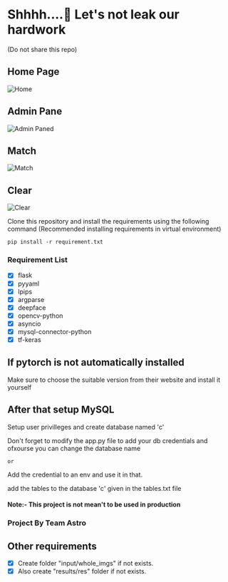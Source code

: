 # Shhhh....🤫 Let's not leak our hardwork
(Do not share this repo)


## Home Page

![Home](https://github.com/hariomverma83195/cds_byteamastro/blob/main/assets/homepage.jpg?raw=true)


## Admin Pane

![Admin Paned](https://github.com/hariomverma83195/cds_byteamastro/blob/main/assets/admin_panel.jpg?raw=true)


## Match

![Match](https://github.com/hariomverma83195/cds_byteamastro/blob/main/assets/output_matchm.jpg?raw=true)


## Clear

![Clear](https://github.com/hariomverma83195/cds_byteamastro/blob/main/assets/output_clear.jpg?raw=true)






Clone this repository and install the requirements using the following command
(Recommended installing requirements in virtual environment)

```console
pip install -r requirement.txt
```


### Requirement List

- [x] flask
- [x] pyyaml
- [x] lpips
- [x] argparse
- [x] deepface
- [x] opencv-python
- [x] asyncio
- [x] mysql-connector-python
- [x] tf-keras

## If pytorch is not automatically installed

Make sure to choose the suitable version from their website and install it yourself


## After that setup MySQL

Setup user privilleges and create database named 'c'

Don't forget to modify the app.py file to add your db credentials and ofxourse you can change the database name

```or``` 

Add the credential to an env and use it in that.


add the tables to the database 'c' given in the tables.txt file


#### Note:- This project is not mean't to be used in production



### Project By Team Astro

## Other requirements

- [x] Create folder "input/whole_imgs" if not exists.
- [x] Also create "results/res" folder if not exists.